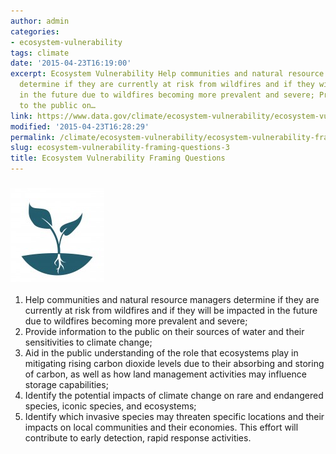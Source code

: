 ```yaml
---
author: admin
categories:
- ecosystem-vulnerability
tags: climate
date: '2015-04-23T16:19:00'
excerpt: Ecosystem Vulnerability Help communities and natural resource managers
  determine if they are currently at risk from wildfires and if they will be impacted
  in the future due to wildfires becoming more prevalent and severe; Provide information
  to the public on…
link: https://www.data.gov/climate/ecosystem-vulnerability/ecosystem-vulnerability-framing-questions/
modified: '2015-04-23T16:28:29'
permalink: /climate/ecosystem-vulnerability/ecosystem-vulnerability-framing-questions/
slug: ecosystem-vulnerability-framing-questions-3
title: Ecosystem Vulnerability Framing Questions
---
```


### ![toolkit_eco](/img/toolkit_eco-150x150.jpg)

1. Help communities and natural resource managers determine if they are currently at risk from wildfires and if they will be impacted in the future due to wildfires becoming more prevalent and severe;
2. Provide information to the public on their sources of water and their sensitivities to climate change;
3. Aid in the public understanding of the role that ecosystems play in mitigating rising carbon dioxide levels due to their absorbing and storing of carbon, as well as how land management activities may influence storage capabilities;
4. Identify the potential impacts of climate change on rare and endangered species, iconic species, and ecosystems;
5. Identify which invasive species may threaten specific locations and their impacts on local communities and their economies. This effort will contribute to early detection, rapid response activities.


